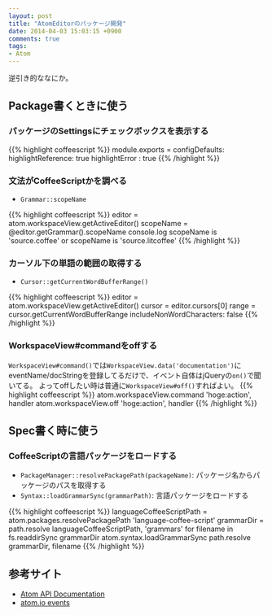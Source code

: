 ```yaml
---
layout: post
title: "AtomEditorのパッケージ開発"
date: 2014-04-03 15:03:15 +0900
comments: true
tags:
- Atom
---
```


逆引き的ななにか。


## Package書くときに使う

### パッケージのSettingsにチェックボックスを表示する
{{% highlight coffeescript %}}
module.exports =
  configDefaults:
    highlightReference: true
    highlightError    : true
{{% /highlight %}}

### 文法がCoffeeScriptかを調べる
* `Grammar::scopeName`

{{% highlight coffeescript %}}
editor = atom.workspaceView.getActiveEditor()
scopeName = @editor.getGrammar().scopeName
console.log scopeName is 'source.coffee' or scopeName is 'source.litcoffee'
{{% /highlight %}}

### カーソル下の単語の範囲の取得する
* `Cursor::getCurrentWordBufferRange()`

{{% highlight coffeescript %}}
editor = atom.workspaceView.getActiveEditor()
cursor = editor.cursors[0]
range = cursor.getCurrentWordBufferRange includeNonWordCharacters: false
{{% /highlight %}}

### WorkspaceView#commandをoffする
`WorkspaceView#command()`では`WorkspaceView.data('documentation')`にeventName/docStringを登録してるだけで、イベント自体はjQueryの`on()`で聞いてる。
よってoffしたい時は普通に`WorkspaceView#off()`すればよい。
{{% highlight coffeescript %}}
atom.workspaceView.command 'hoge:action', handler
atom.workspaceView.off 'hoge:action', handler
{{% /highlight %}}


## Spec書く時に使う

### CoffeeScriptの言語パッケージをロードする
* `PackageManager::resolvePackagePath(packageName)`: パッケージ名からパッケージのパスを取得する
* `Syntax::loadGrammarSync(grammarPath)`: 言語パッケージをロードする

{{% highlight coffeescript %}}
languageCoffeeScriptPath = atom.packages.resolvePackagePath 'language-coffee-script'
grammarDir = path.resolve languageCoffeeScriptPath, 'grammars'
for filename in fs.readdirSync grammarDir
  atom.syntax.loadGrammarSync path.resolve grammarDir, filename
{{% /highlight %}}


## 参考サイト
- [Atom API Documentation](https://atom.io/docs/api/)
- [atom.io events](https://gist.github.com/ardcore/9262498)
